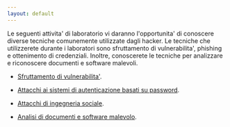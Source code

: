 ```yaml
---
layout: default
---
```


Le seguenti attivita' di laboratorio vi daranno l'opportunita' di conoscere diverse tecniche comunemente utilizzate dagli hacker.
Le tecniche che utilizzerete durante i laboratori sono sfruttamento di vulnerabilita', phishing e ottenimento di credenziali. Inoltre,
conoscerete le tecniche per analizzare e riconoscere documenti e software malevoli.

* [Sfruttamento di vulnerabilita'](./vulnerability.md).

* [Attacchi ai sistemi di autenticazione basati su password](./password.md).

* [Attacchi di ingegneria sociale](./phishing.md).

* [Analisi di documenti e software malevolo](./malware.md).


